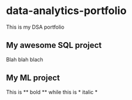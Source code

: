# data-analytics-portfolio
This is my DSA portfolio


## My awesome SQL project

Blah blah blach


## My ML project

This is ** bold ** while this is * italic *
